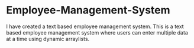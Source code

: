 # Employee-Management-System
I have created a text based employee management system.
This is a text based employee management system where users can enter multiple data at a time using dynamic arraylists.
